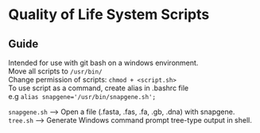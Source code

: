 # Quality of Life System Scripts  

## Guide    
Intended for use with git bash on a windows environment.  
Move all scripts to `/usr/bin/`  
Change permission of scripts: `chmod + <script.sh>`  
To use script as a command, create alias in .bashrc file  
e.g `alias snapgene='/usr/bin/snapgene.sh';`    

`snapgene.sh` --> Open a file (.fasta, .fas, .fa, .gb, .dna) with snapgene.  
`tree.sh` --> Generate Windows command prompt tree-type output in shell.
